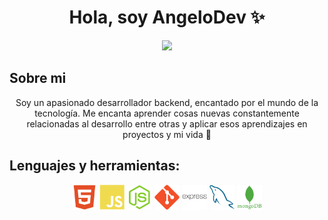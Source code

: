 <div id="header" align="center">
  <h1>Hola, soy AngeloDev ✨</h1>
  <img  src="https://www.itconsultors.com/images/blog/web-dev-icon.jpg" width="700"/>
</div>

## Sobre mi
<p align="center">Soy un apasionado desarrollador backend, encantado por el mundo de la tecnología. Me encanta aprender cosas nuevas constantemente relacionadas al desarrollo entre otras y aplicar esos aprendizajes en proyectos y mi vida 💚</p>

## Lenguajes y herramientas:
<div align="center">
  <img src="https://github.com/devicons/devicon/blob/master/icons/html5/html5-plain.svg" title="HTML5" width="40" height="40"/>
  <img src="https://github.com/devicons/devicon/blob/master/icons/javascript/javascript-plain.svg" title="Javascript" width="40" height="40"/>
  <img src="https://github.com/devicons/devicon/blob/master/icons/nodejs/nodejs-plain.svg" title="NodeJS" width="40" height="40"/>
  <img src="https://github.com/devicons/devicon/blob/master/icons/git/git-plain.svg" title="GIT" width="40" height="40"/>
  <img src="https://github.com/devicons/devicon/blob/master/icons/express/express-original-wordmark.svg" title="Express" width="40" height="40"/>
  <img src="https://github.com/devicons/devicon/blob/master/icons/mysql/mysql-plain.svg" title="Mysql" width="40" height="40"/>
  <img src="https://github.com/devicons/devicon/blob/master/icons/mongodb/mongodb-plain-wordmark.svg" title="MongoDB" width="40" height="40"/>
</div>
